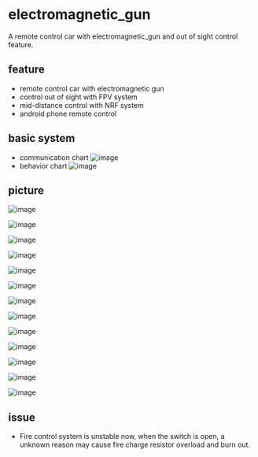 # electromagnetic_gun
A remote control car with electromagnetic_gun and out of sight control feature.

## feature
- remote control car with electromagnetic gun
- control out of sight with FPV system 
- mid-distance control with NRF system
- android phone remote control

## basic system
- communication chart
![image](https://github.com/huangtingway/electromagnetic_gun/blob/master/picture/car2-comm%20chart.drawio.png)
- behavior chart
![image](https://github.com/huangtingway/electromagnetic_gun/blob/master/picture/car2-Page-1.png)

## picture
![image](https://github.com/huangtingway/electromagnetic_gun/blob/master/picture/20230904_193052.jpg)

![image](https://github.com/huangtingway/electromagnetic_gun/blob/master/picture/20230819_175549.jpg)

![image](https://github.com/huangtingway/electromagnetic_gun/blob/master/picture/20230819_175603.jpg)

![image](https://github.com/huangtingway/electromagnetic_gun/blob/master/picture/20230819_175616.jpg)

![image](https://github.com/huangtingway/electromagnetic_gun/blob/master/picture/20230819_175636.jpg)

![image](https://github.com/huangtingway/electromagnetic_gun/blob/master/picture/20230819_175644.jpg)

![image](https://github.com/huangtingway/electromagnetic_gun/blob/master/picture/20230819_175658.jpg)

![image](https://github.com/huangtingway/electromagnetic_gun/blob/master/picture/20230904_193042.jpg)

![image](https://github.com/huangtingway/electromagnetic_gun/blob/master/picture/20230904_193122.jpg)

![image](https://github.com/huangtingway/electromagnetic_gun/blob/master/picture/20230904_193135.jpg)

![image](https://github.com/huangtingway/electromagnetic_gun/blob/master/picture/20230904_194545.jpg)

![image](https://github.com/huangtingway/electromagnetic_gun/blob/master/picture/Screenshot_20230904_212100_CarControl2.jpg)

![image](https://github.com/huangtingway/electromagnetic_gun/blob/master/picture/20230904_194929.jpg)

## issue
- Fire control system is unstable now, when the switch is open, a unknown reason may cause fire charge resistor overload and burn out.
